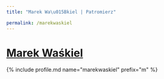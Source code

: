 ```yaml
---
title: "Marek Wa\u015Bkiel | Patromierz"

permalink: /marekwaskiel
---
```


# [Marek Waśkiel](https://patronite.pl/marekwaskiel)

{% include profile.md name="marekwaskiel" prefix="m" %}
